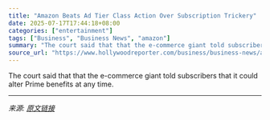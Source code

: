 ```yaml
---
title: "Amazon Beats Ad Tier Class Action Over Subscription Trickery"
date: 2025-07-17T17:44:18+08:00
categories: ["entertainment"]
tags: ["Business", "Business News", "amazon"]
summary: "The court said that that the e-commerce giant told subscribers that it could alter Prime benefits at any time."
source_url: "https://www.hollywoodreporter.com/business/business-news/amazon-beats-ad-tier-class-action-subscription-trickery-1236318700/"
---
```


The court said that that the e-commerce giant told subscribers that it could alter Prime benefits at any time.

---

*来源: [原文链接](https://www.hollywoodreporter.com/business/business-news/amazon-beats-ad-tier-class-action-subscription-trickery-1236318700/)*

